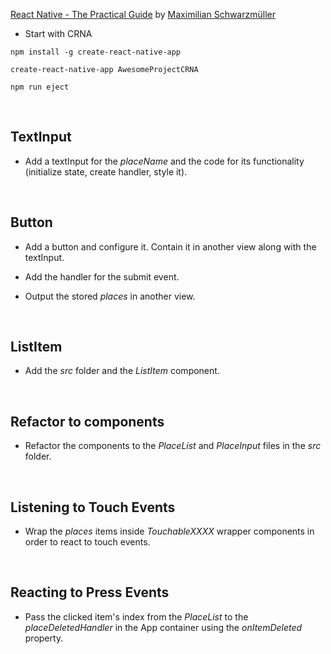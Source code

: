 [React Native - The Practical Guide](https://www.udemy.com/react-native-the-practical-guide/) by [Maximilian Schwarzmüller](https://www.udemy.com/user/maximilian-schwarzmuller/)

* Start with CRNA
```
npm install -g create-react-native-app
```
```
create-react-native-app AwesomeProjectCRNA
```
```
npm run eject
```


&nbsp;
## TextInput

* Add a textInput for the *placeName* and the code for its functionality (initialize state, create handler, style it).



&nbsp;
## Button

* Add a button and configure it. Contain it in another view along with the textInput.

* Add the handler for the submit event.

* Output the stored *places* in another view.



&nbsp;
## ListItem

* Add the *src* folder and the *ListItem* component.



&nbsp;
## Refactor to components

* Refactor the components to the *PlaceList* and *PlaceInput* files in the *src* folder.



&nbsp;
## Listening to Touch Events

* Wrap the *places* items inside *TouchableXXXX* wrapper components in order to react to touch events.



&nbsp;
## Reacting to Press Events

* Pass the clicked item's index from the *PlaceList* to the *placeDeletedHandler* in the App container using the *onItemDeleted* property.

